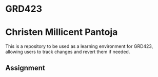 # GRD423
<h1>Christen Millicent Pantoja</h1>
<p>This is a repository to be used as a learning environment for GRD423, allowing users to track changes and revert them if needed.</p>

<h2>Assignment</h2>
